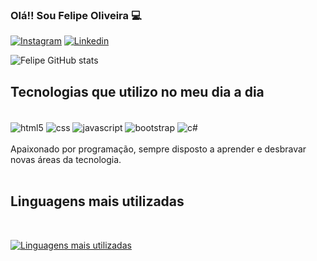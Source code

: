 

### Olá!! Sou Felipe Oliveira 💻

[![Instagram](https://img.shields.io/badge/Instagram-E4405F?style=for-the-badge&logo=instagram&logoColor=white)](https://instagram.com/felpzz.dev)
[![Linkedin](https://img.shields.io/badge/LinkedIn-0077B5?style=for-the-badge&logo=linkedin&logoColor=white)](https://instagram.com/felipeoliveiraferreira25)

![Felipe GitHub stats](https://github-readme-stats.vercel.app/api?username=felipeoliveira25&show_icons=true&theme=tokyonight)

## Tecnologias que utilizo no meu dia a dia

<div style="display: inline-block"><br>
<img alt="html5" align="center" src="https://img.shields.io/badge/HTML5-E34F26?style=for-the-badge&logo=html5&logoColor=white">
<img alt="css" align="center" src="https://img.shields.io/badge/CSS3-1572B6?style=for-the-badge&logo=css3&logoColor=white">
<img alt="javascript" align="center" src="https://img.shields.io/badge/JavaScript-F7DF1E?style=for-the-badge&logo=javascript&logoColor=black">
<img alt="bootstrap" align="center" src="https://img.shields.io/badge/Bootstrap-563D7C?style=for-the-badge&logo=bootstrap&logoColor=white">
<img alt="c#" align="center" src="https://img.shields.io/badge/.NET-5C2D91?style=for-the-badge&logo=.net&logoColor=white">
 
<div>


<br>
Apaixonado por programação, sempre disposto a aprender e desbravar novas áreas da tecnologia.
<br><br>

## Linguagens mais utilizadas

<br>

[![Linguagens mais utilizadas](https://github-readme-stats.vercel.app/api/top-langs/?username=felipeoliveira25&hide_progress=true)](https://github.com/anuraghazra/github-readme-stats)
